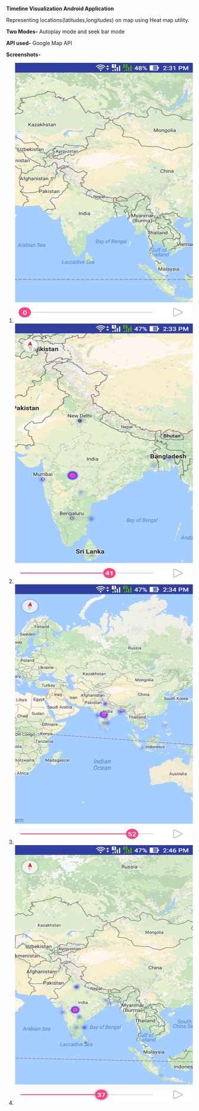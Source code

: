 **Timeline Visualization Android Application**

Representing locations(latitudes,longitudes) on map using Heat map utility.

**Two Modes-**
Autoplay mode and seek bar mode

**API used-**
Google Map API


**Screenshots-**

1. <img src="https://github.com/lakshyab1995/timeline_map/blob/master/Screenshots/screenshot-1.png" width="600" height="700" alt="Timeline Map">

2. <img src="https://github.com/lakshyab1995/timeline_map/blob/master/Screenshots/screenshot-2.png" width="600" height="700" alt="Autoplay mode-1">

3. <img src="https://github.com/lakshyab1995/timeline_map/blob/master/Screenshots/screenshot-3.png" width="600" height="700" alt="Autoplay mode-2">

4. <img src="https://github.com/lakshyab1995/timeline_map/blob/master/Screenshots/screenshot-4.png" width="600" height="700" alt="Seekbar mode">
